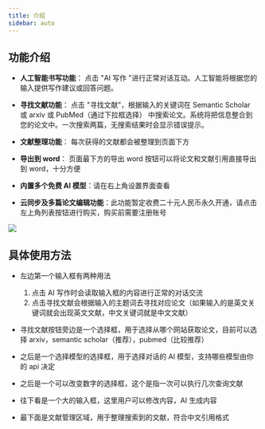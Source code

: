 ```yaml
---
title: 介绍
sidebar: auto
---
```


## 功能介绍

- **人工智能书写功能**： 点击 "AI 写作 "进行正常对话互动。人工智能将根据您的输入提供写作建议或回答问题。

- **寻找文献功能**： 点击 "寻找文献"，根据输入的关键词在 Semantic Scholar 或 arxiv 或 PubMed（通过下拉框选择） 中搜索论文。系统将把信息整合到您的论文中。一次搜索两篇，无搜索结果时会显示错误提示。
- **文献整理功能**： 每次获得的文献都会被整理到页面下方
- **导出到 word**： 页面最下方的导出 word 按钮可以将论文和文献引用直接导出到 word，十分方便
- **内置多个免费 AI 模型**：请在右上角设置界面查看

- **云同步及多篇论文编辑功能**：此功能暂定收费二十元人民币永久开通，请点击左上角列表按钮进行购买，购买前需要注册账号

![](https://file.14790897.xyz/2024/02/558e11d675d6a07dedbcfdc5ab8d072f.png)

## 具体使用方法

- 左边第一个输入框有两种用法

  1. 点击 AI 写作时会读取输入框的内容进行正常的对话交流
  2. 点击寻找文献会根据输入的主题词去寻找对应论文（如果输入的是英文关键词就会出现英文文献，中文关键词就是中文文献）

- 寻找文献按钮旁边是一个选择框，用于选择从哪个网站获取论文，目前可以选择 arxiv，semantic scholar（推荐），pubmed（比较推荐）
- 之后是一个选择模型的选择框，用于选择对话的 AI 模型，支持哪些模型由你的 api 决定
- 之后是一个可以改变数字的选择框，这个是指一次可以执行几次查询文献
- 往下看是一个大的输入框，这里用户可以修改内容，AI 生成内容
- 最下面是文献管理区域，用于整理搜索到的文献，符合中文引用格式
